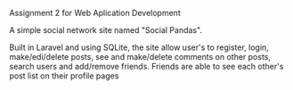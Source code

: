 Assignment 2 for Web Aplication Development

A simple social network site named "Social Pandas".

Built in Laravel and using SQLite, the site allow user's to register, login, make/edi/delete posts, see and make/delete comments on other posts, 
search users and add/remove friends.
Friends are able to see each other's post list on their profile pages


